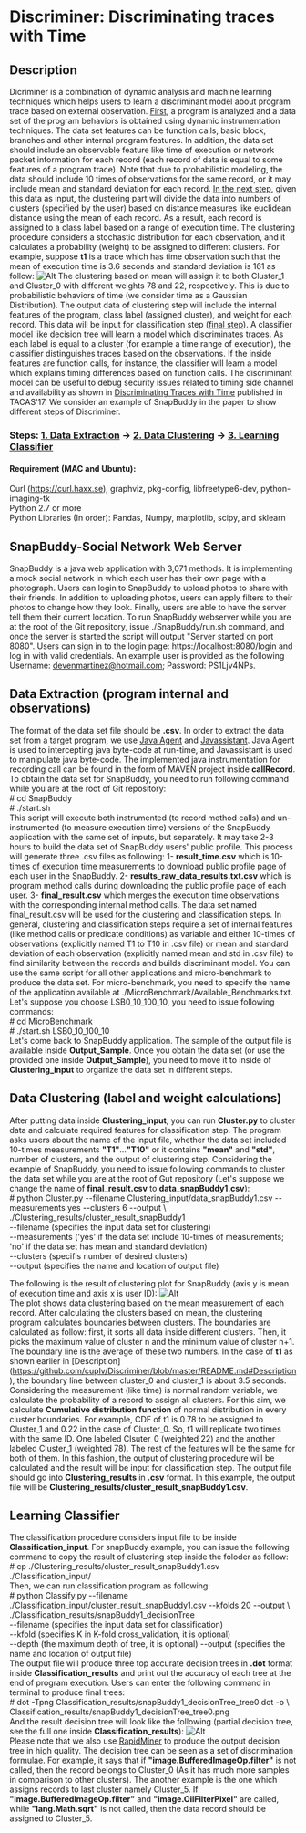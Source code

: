 # Discriminer: Discriminating traces with Time

## Description
Dicriminer is a combination of dynamic analysis and machine learning techniques which helps users to learn a discriminant model about program trace based on external observation. [First](https://github.com/cuplv/Discriminer/blob/master/README.md#data-extraction-program-internal-and-observations), a program is analyzed and a data set of the program behaviors is obtained using dynamic instrumentation techniques. The data set features can be function calls, basic block, branches and other internal program features. In addition, the data set should include an observable feature like time of execution or network packet information for each record (each record of data is equal to some features of a program trace). Note that due to probabilistic modeling, the data should include 10 times of observations for the same record, or it may include mean and standard deviation for each record. [In the next step](https://github.com/cuplv/Discriminer/blob/master/README.md#data-clustering-label-and-weight-calculations), given this data as input, the clustering part will divide the data into numbers of clusters (specified by the user) based on distance measures like euclidean distance using the mean of each record. As a result, each record is assigned to a class label based on a range of execution time. The clustering procedure considers a stochastic distribution for each observation, and it calculates a probability (weight) to be assigned to different clusters. For example, suppose **t1** is a trace which has time observation such that the mean of execution time is 3.6 seconds and standard deviation is 161 as follow:
![Alt](weight_definition.jpg)
The clustering based on mean will assign it to both Cluster_1 and Cluster_0 with different weights 78 and 22, respectively. This is due to probabilistic behaviors of time (we consider time as a Gaussian Distribution). The output data of clustering step will include the internal features of the program, class label (assigned cluster), and weight for each record. This data will be input for classification step ([final step](https://github.com/cuplv/Discriminer/blob/master/README.md#learning-classifier)). A classifier model like decision tree will learn a model which discriminates traces. As each label is equal to a cluster (for example a time range of execution), the classifier distinguishes traces based on the observations. If the inside features are function calls, for instance, the classifier will learn a model which explains timing differences based on function calls. The discriminant model can be useful to debug security issues related to timing side channel and availability as shown in [Discriminating Traces with Time](https://arxiv.org/pdf/1702.07103.pdf) published in TACAS'17. We consider an example of SnapBuddy in the paper to show different steps of Discriminer. 
### Steps: [1. Data Extraction](https://github.com/cuplv/Discriminer/blob/master/README.md#data-extraction) -> [2. Data Clustering](https://github.com/cuplv/Discriminer/blob/master/README.md#data-clustering-label-and-weight-calculations) -> [3. Learning Classifier](https://github.com/cuplv/Discriminer/blob/master/README.md#learning-classifier)

#### Requirement (MAC and Ubuntu):
Curl (https://curl.haxx.se), graphviz, pkg-config, libfreetype6-dev, python-imaging-tk </br>
Python 2.7 or more </br>
Python Libraries (In order): Pandas, Numpy, matplotlib, scipy, and sklearn </br>

## SnapBuddy-Social Network Web Server
SnapBuddy is a java web application with 3,071 methods. It is implementing a mock social network in which each user has their own page with a photograph. Users can login to SnapBuddy to upload photos to share 
with their friends. In addition to uploading photos, users can apply filters to their photos to change how they
look. Finally, users are able to have the server tell them their current location. To run SnapBuddy webserver while you are at the root of the Git repository, issue ./SnapBuddy/run.sh command, and once the
server is started the script will output "Server started on port 8080". Users can sign in to the login page: https://localhost:8080/login and log in with valid credentials. An example user is provided as the following Username: devenmartinez@hotmail.com; Password: PS1Ljv4NPs.

## Data Extraction (program internal and observations)
The format of the data set file should be **.csv**. In order to extract the data set from a target program, we use [Java Agent](https://docs.oracle.com/javase/7/docs/api/java/lang/instrument/package-summary.html) and [Javassistant](http://jboss-javassist.github.io/javassist/). Java Agent is used to intercepting java byte-code at run-time, and Javassistant is used to manipulate java byte-code. The implemented java instrumentation for recording call can be found in the form of MAVEN project inside **callRecord**. To obtain the data set for SnapBuddy, you need to run following command while you are at the root of Git repository:  </br>
\# cd SnapBuddy   </br>
\# ./start.sh    </br>
This script will execute both instrumented (to record method calls) and un-instrumented (to measure execution time) versions of the SnapBuddy application with the same set of inputs, but separately. It may take 2-3 hours to build the data set of SnapBuddy users' public profile. This process will generate three .csv files as following: 1- **result_time.csv** which is 10-times of execution time measurements to download public profile page of each user in the SnapBuddy. 2- **results_raw_data_results.txt.csv** which is program method calls during downloading the public profile page of each user. 3- **final_result.csv** which merges the execution time observations with the corresponding internal method calls. 
The data set named final_result.csv will be used for the clustering and classification steps. In general, clustering and classification steps require a set of internal features (like method calls or predicate conditions) as variable and either 10-times of observations (explicitly named T1 to T10 in .csv file) or mean and standard deviation of each observation (explicitly named mean and std in .csv file) to find similarity between the records and builds discriminant model. 
You can use the same script for all other applications and micro-benchmark to produce the data set. For micro-benchmark, you need to specify the name of the application available at ./MicroBenchmark/Available_Benchmarks.txt. Let's suppose you choose LSB0_10_100_10, you need to issue following commands:  </br>
\# cd MicroBenchmark   </br>
\# ./start.sh LSB0_10_100_10  </br>
Let's come back to SnapBuddy application. The sample of the output file is available inside **Output_Sample**. Once you obtain the data set (or use the provided one inside **Output_Sample**), you need to move it to inside of **Clustering_input** to organize the data set in different steps. 

## Data Clustering (label and weight calculations)
After putting data inside **Clustering_input**, you can run **Cluster.py** to cluster data and calculate required features for classification step. The program asks users about the name of the input file, whether the data set included 10-times measurements **"T1"**...**"T10"** or it contains **"mean"** and **"std"**, number of clusters, and the output of clustering step. Considering the example of SnapBuddy, you need to issue following commands to cluster the data set while you are at the root of Gut repository (Let's suppose we change the name of **final_result.csv** to **data_snapBuddy1.csv**): </br>
\# python Cluster.py --filename Clustering_input/data_snapBuddy1.csv --measurements yes --clusters 6 --output \\
./Clustering_results/cluster_result_snapBuddy1  </br>
--filename (specifies the input data set for clustering) </br>
--measurements  ('yes' if the data set include 10-times of measurements; 'no' if the data set has mean and standard deviation) </br> 
--clusters (specifis number of desired clusters) </br>
--output (specifies the name and location of output file) </br>

The following is the result of clustering plot for SnapBuddy (axis y is mean of execution time and axis x is user ID): 
![Alt](cluster_result_data_snapBuddy1.png) </br>
The plot shows data clustering based on the mean measurement of each record. After calculating the clusters based on mean, the clustering program calculates boundaries between clusters. The boundaries are calculated as follow: first, it sorts all data inside different clusters. Then, it picks the maximum value of cluster n and the minimum value of cluster n+1. The boundary line is the average of these two numbers. In the case of **t1** as shown earlier in [Description] (https://github.com/cuplv/Discriminer/blob/master/README.md#Description), the boundary line between cluster_0 and cluster_1 is about 3.5 seconds. Considering the measurement (like time) is normal random variable, we calculate the probability of a record to assign all clusters. For this aim, we calculate **Cumulative distribution function** of normal distribution in every cluster boundaries. For example, CDF of t1 is 0.78 to be assigned to Cluster_1 and 0.22 in the case of Cluster_0. So, t1 will replicate two times with the same ID. One labeled Clsuter_0  (weighted 22) and the another labeled Cluster_1 (weighted 78). The rest of the features will be the same for both of them. In this fashion, the output of clustering procedure will be calculated and the result will be input for classification step. The output file should go into **Clustering_results** in **.csv** format. In this example, the output file will be **Clustering_results/cluster_result_snapBuddy1.csv**. 

## Learning Classifier
The classification procedure considers input file to be inside **Classification_input**. For snapBuddy example, you can issue the following command to copy the result of clustering step inside the foloder as follow: </br>
\# cp ./Clustering_results/cluster_result_snapBuddy1.csv ./Classification_input/ </br>
Then, we can run classification program as following: </br>
\# python Classify.py --filename ./Classification_input/cluster_result_snapBuddy1.csv --kfolds 20 --output \\
./Classification_results/snapBuddy1_decisionTree </br>
--filename (specifies the input data set for classification) </br>
--kfold (specifies K in K-fold cross_validation, it is optional) </br> 
--depth (the maximum depth of tree, it is optional) 
--output (specifies the name and location of output file) </br>
The output file will produce three top accurate decision trees in **.dot** format inside **Classification_results** and print out the accuracy of each tree at the end of program execution. Users can enter the following command in terminal to produce final trees: </br>
\# dot -Tpng Classification_results/snapBuddy1_decisionTree_tree0.dot -o \\
Classification_results/snapBuddy1_decisionTree_tree0.png </br>
And the result decision tree will look like the following (partial decision tree, see the full one inside **Classification_results**): 
![Alt](sample_decision_tree_1.png) </br>
Please note that we also use [RapidMiner](https://rapidminer.com/) to produce the output decision tree in high quality. 
The decision tree can be seen as a set of discrimination formulae. For example, it says that if **"image.BufferedImageOp.filter"** is not called, then the record belongs to Cluster_0 (As it has much more samples in comparison to other clusters). The another example is the one which assigns records to last cluster namely Cluster_5. If **"image.BufferedImageOp.filter"** and **"image.OilFilterPixel"** are called, while **"lang.Math.sqrt"** is not called, then the data record should be assigned to Cluster_5. 
